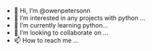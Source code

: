 - 👋 Hi, I’m @owenpetersonn
- 👀 I’m interested in any projects with python ...
- 🌱 I’m currently learning python...
- 💞️ I’m looking to collaborate on ...
- 📫 How to reach me ...

<!---
owenpetersonn/owenpetersonn is a ✨ special ✨ repository because its `README.md` (this file) appears on your GitHub profile.
You can click the Preview link to take a look at your changes.
--->
